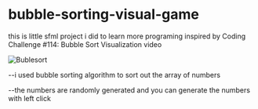 # bubble-sorting-visual-game
this is little sfml project i did to learn more programing inspired by Coding Challenge #114: Bubble Sort Visualization video

![Bublesort](https://github.com/NedasR/bubble-sorting-visual-game/assets/129998724/aad1e1dd-a543-4b42-be54-5930da0a2c1f)

 --i used bubble sorting algorithm to sort out the array of numbers
 
 --the numbers are randomly generated and you can generate the numbers with left click
